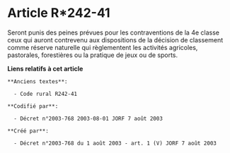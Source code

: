 # Article R*242-41

Seront punis des peines prévues pour les contraventions de la 4e classe ceux qui auront contrevenu aux dispositions de la
décision de classement comme réserve naturelle qui règlementent les activités agricoles, pastorales, forestières ou la
pratique de jeux ou de sports.

**Liens relatifs à cet article**

	**Anciens textes**:

	  - Code rural R242-41

	**Codifié par**:

	  - Décret n°2003-768 2003-08-01 JORF 7 août 2003

	**Créé par**:

	  - Décret n°2003-768 du 1 août 2003 - art. 1 (V) JORF 7 août 2003
